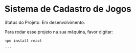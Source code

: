 <h1>Sistema de Cadastro de Jogos</h1>

Status do Projeto: Em desenvolvimento.

Para rodar esse projeto na sua máquina, favor digitar:

```
npm install react

´´´



